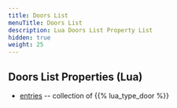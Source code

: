 ```yaml
---
title: Doors List
menuTitle: Doors List
description: Lua Doors List Property List
hidden: true
weight: 25
---
```


## Doors List Properties (Lua)
- [entries](entries) -- collection of {{% lua_type_door %}}